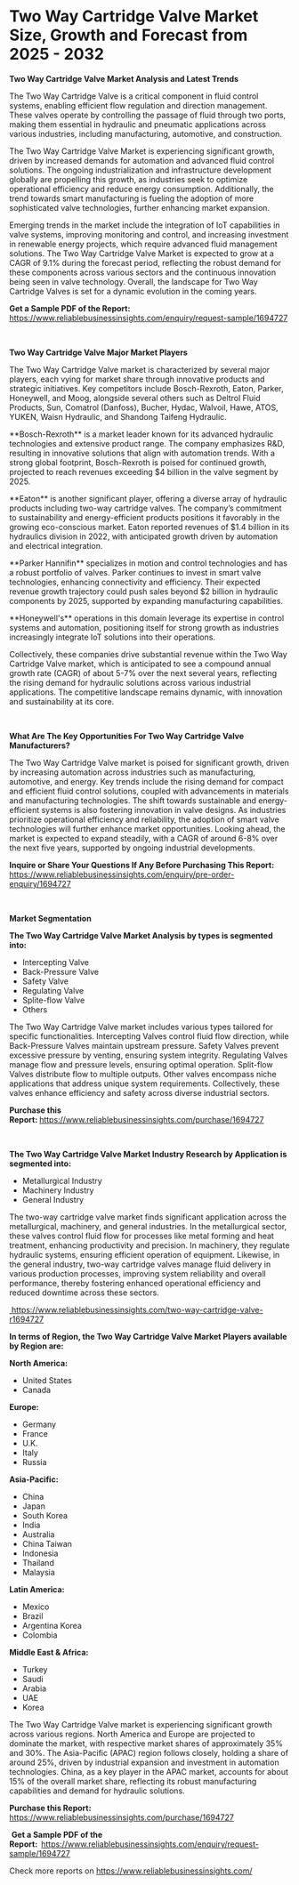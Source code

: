 <p><h1>Two Way Cartridge Valve Market Size, Growth and Forecast from 2025 - 2032</h1></p><p><strong>Two Way Cartridge Valve Market Analysis and Latest Trends</strong></p>
<p><p>The Two Way Cartridge Valve is a critical component in fluid control systems, enabling efficient flow regulation and direction management. These valves operate by controlling the passage of fluid through two ports, making them essential in hydraulic and pneumatic applications across various industries, including manufacturing, automotive, and construction.</p><p>The Two Way Cartridge Valve Market is experiencing significant growth, driven by increased demands for automation and advanced fluid control solutions. The ongoing industrialization and infrastructure development globally are propelling this growth, as industries seek to optimize operational efficiency and reduce energy consumption. Additionally, the trend towards smart manufacturing is fueling the adoption of more sophisticated valve technologies, further enhancing market expansion.</p><p>Emerging trends in the market include the integration of IoT capabilities in valve systems, improving monitoring and control, and increasing investment in renewable energy projects, which require advanced fluid management solutions. The Two Way Cartridge Valve Market is expected to grow at a CAGR of 9.1% during the forecast period, reflecting the robust demand for these components across various sectors and the continuous innovation being seen in valve technology. Overall, the landscape for Two Way Cartridge Valves is set for a dynamic evolution in the coming years.</p></p>
<p><strong>Get a Sample PDF of the Report:&nbsp;</strong> <a href="https://www.reliablebusinessinsights.com/enquiry/request-sample/1694727?utm_campaign=2244&utm_medium=2&utm_source=Github&utm_content=ia&utm_term=22022025&utm_id=two-way-cartridge-valve">https://www.reliablebusinessinsights.com/enquiry/request-sample/1694727</a></p>
<p>&nbsp;</p>
<p><strong>Two Way Cartridge Valve Major Market Players</strong></p>
<p><p>The Two Way Cartridge Valve market is characterized by several major players, each vying for market share through innovative products and strategic initiatives. Key competitors include Bosch-Rexroth, Eaton, Parker, Honeywell, and Moog, alongside several others such as Deltrol Fluid Products, Sun, Comatrol (Danfoss), Bucher, Hydac, Walvoil, Hawe, ATOS, YUKEN, Waisn Hydraulic, and Shandong Taifeng Hydraulic.</p><p>**Bosch-Rexroth** is a market leader known for its advanced hydraulic technologies and extensive product range. The company emphasizes R&D, resulting in innovative solutions that align with automation trends. With a strong global footprint, Bosch-Rexroth is poised for continued growth, projected to reach revenues exceeding $4 billion in the valve segment by 2025.</p><p>**Eaton** is another significant player, offering a diverse array of hydraulic products including two-way cartridge valves. The company’s commitment to sustainability and energy-efficient products positions it favorably in the growing eco-conscious market. Eaton reported revenues of $1.4 billion in its hydraulics division in 2022, with anticipated growth driven by automation and electrical integration.</p><p>**Parker Hannifin** specializes in motion and control technologies and has a robust portfolio of valves. Parker continues to invest in smart valve technologies, enhancing connectivity and efficiency. Their expected revenue growth trajectory could push sales beyond $2 billion in hydraulic components by 2025, supported by expanding manufacturing capabilities.</p><p>**Honeywell's** operations in this domain leverage its expertise in control systems and automation, positioning itself for strong growth as industries increasingly integrate IoT solutions into their operations. </p><p>Collectively, these companies drive substantial revenue within the Two Way Cartridge Valve market, which is anticipated to see a compound annual growth rate (CAGR) of about 5-7% over the next several years, reflecting the rising demand for hydraulic solutions across various industrial applications. The competitive landscape remains dynamic, with innovation and sustainability at its core.</p></p>
<p>&nbsp;</p>
<p><strong>What Are The Key Opportunities For Two Way Cartridge Valve Manufacturers?</strong></p>
<p><p>The Two Way Cartridge Valve market is poised for significant growth, driven by increasing automation across industries such as manufacturing, automotive, and energy. Key trends include the rising demand for compact and efficient fluid control solutions, coupled with advancements in materials and manufacturing technologies. The shift towards sustainable and energy-efficient systems is also fostering innovation in valve designs. As industries prioritize operational efficiency and reliability, the adoption of smart valve technologies will further enhance market opportunities. Looking ahead, the market is expected to expand steadily, with a CAGR of around 6-8% over the next five years, supported by ongoing industrial developments.</p></p>
<p><strong>Inquire or Share Your Questions If Any Before Purchasing This Report:</strong> <a href="https://www.reliablebusinessinsights.com/enquiry/pre-order-enquiry/1694727?utm_campaign=2244&utm_medium=2&utm_source=Github&utm_content=ia&utm_term=22022025&utm_id=two-way-cartridge-valve">https://www.reliablebusinessinsights.com/enquiry/pre-order-enquiry/1694727</a></p>
<p>&nbsp;</p>
<p><strong>Market Segmentation</strong></p>
<p><strong>The Two Way Cartridge Valve Market Analysis by types is segmented into:</strong></p>
<p><ul><li>Intercepting Valve</li><li>Back-Pressure Valve</li><li>Safety Valve</li><li>Regulating Valve</li><li>Splite-flow Valve</li><li>Others</li></ul></p>
<p><p>The Two Way Cartridge Valve market includes various types tailored for specific functionalities. Intercepting Valves control fluid flow direction, while Back-Pressure Valves maintain upstream pressure. Safety Valves prevent excessive pressure by venting, ensuring system integrity. Regulating Valves manage flow and pressure levels, ensuring optimal operation. Split-flow Valves distribute flow to multiple outputs. Other valves encompass niche applications that address unique system requirements. Collectively, these valves enhance efficiency and safety across diverse industrial sectors.</p></p>
<p><strong>Purchase this Report:&nbsp;</strong><a href="https://www.reliablebusinessinsights.com/purchase/1694727?utm_campaign=2244&utm_medium=2&utm_source=Github&utm_content=ia&utm_term=22022025&utm_id=two-way-cartridge-valve">https://www.reliablebusinessinsights.com/purchase/1694727</a></p>
<p>&nbsp;</p>
<p><strong>The Two Way Cartridge Valve Market Industry Research by Application is segmented into:</strong></p>
<p><ul><li>Metallurgical Industry</li><li>Machinery Industry</li><li>General Industry</li></ul></p>
<p><p>The two-way cartridge valve market finds significant application across the metallurgical, machinery, and general industries. In the metallurgical sector, these valves control fluid flow for processes like metal forming and heat treatment, enhancing productivity and precision. In machinery, they regulate hydraulic systems, ensuring efficient operation of equipment. Likewise, in the general industry, two-way cartridge valves manage fluid delivery in various production processes, improving system reliability and overall performance, thereby fostering enhanced operational efficiency and reduced downtime across these sectors.</p></p>
<p><a href="https://www.reliablebusinessinsights.com/two-way-cartridge-valve-r1694727?utm_campaign=2244&utm_medium=2&utm_source=Github&utm_content=ia&utm_term=22022025&utm_id=two-way-cartridge-valve">&nbsp;https://www.reliablebusinessinsights.com/two-way-cartridge-valve-r1694727</a></p>
<p><strong>In terms of Region, the Two Way Cartridge Valve Market Players available by Region are:</strong></p>
<p>
    <p> <strong> North America: </strong>
        <ul>
            <li>United States</li>
            <li>Canada</li>
        </ul>
        </p> 
    <p> <strong> Europe: </strong>
        <ul>
            <li>Germany</li>
            <li>France</li>
            <li>U.K.</li>
            <li>Italy</li>
            <li>Russia</li>
        </ul>
        </p> 
    <p> <strong> Asia-Pacific: </strong>
        <ul>
            <li>China</li>
            <li>Japan</li>
            <li>South Korea</li>
            <li>India</li>
            <li>Australia</li>
            <li>China Taiwan</li>
            <li>Indonesia</li>
            <li>Thailand</li>
            <li>Malaysia</li>
        </ul>
        </p> 
    <p> <strong> Latin America: </strong>
        <ul>
            <li>Mexico</li>
            <li>Brazil</li>
            <li>Argentina Korea</li>
            <li>Colombia</li>
        </ul>
        </p> 
    <p> <strong> Middle East & Africa: </strong>
        <ul>
            <li>Turkey</li>
            <li>Saudi</li>
            <li>Arabia</li>
            <li>UAE</li>
            <li>Korea</li>
        </ul>
    </p>
    </p>
<p><p>The Two Way Cartridge Valve market is experiencing significant growth across various regions. North America and Europe are projected to dominate the market, with respective market shares of approximately 35% and 30%. The Asia-Pacific (APAC) region follows closely, holding a share of around 25%, driven by industrial expansion and investment in automation technologies. China, as a key player in the APAC market, accounts for about 15% of the overall market share, reflecting its robust manufacturing capabilities and demand for hydraulic solutions.</p></p>
<p><strong>Purchase this Report: </strong><a href="https://www.reliablebusinessinsights.com/purchase/1694727?utm_campaign=2244&utm_medium=2&utm_source=Github&utm_content=ia&utm_term=22022025&utm_id=two-way-cartridge-valve">https://www.reliablebusinessinsights.com/purchase/1694727</a></p>
<p>&nbsp;<strong>Get a Sample PDF of the Report:&nbsp;&nbsp;</strong><a href="https://www.reliablebusinessinsights.com/enquiry/request-sample/1694727?utm_campaign=2244&utm_medium=2&utm_source=Github&utm_content=ia&utm_term=22022025&utm_id=two-way-cartridge-valve">https://www.reliablebusinessinsights.com/enquiry/request-sample/1694727</a></p>
<p><strong></strong></p>
<p>Check more reports on <a href="https://www.reliablebusinessinsights.com/?utm_campaign=2244&utm_medium=2&utm_source=Github&utm_content=ia&utm_term=22022025&utm_id=two-way-cartridge-valve">https://www.reliablebusinessinsights.com/</a></p>